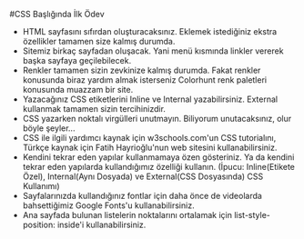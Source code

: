 #CSS Başlığında İlk Ödev

* HTML sayfasını sıfırdan oluşturacaksınız. Eklemek istediğiniz ekstra özellikler tamamen size kalmış durumda.
* Sitemiz birkaç sayfadan oluşacak. Yani menü kısmında linkler vererek başka sayfaya geçilebilecek.
* Renkler tamamen sizin zevkinize kalmış durumda. Fakat renkler konusunda biraz yardım almak isterseniz Colorhunt renk paletleri konusunda muazzam bir site.
* Yazacağınız CSS etiketlerini Inline ve Internal yazabilirsiniz. External kullanmak tamamen sizin tercihinizdir.
* CSS yazarken noktalı virgülleri unutmayın. Biliyorum unutacaksınız, olur böyle şeyler...
* CSS ile ilgili yardımcı kaynak için w3schools.com'un CSS tutorialını, Türkçe kaynak için Fatih Hayrioğlu'nun web sitesini kullanabilirsiniz.
* Kendini tekrar eden yapılar kullanmamaya özen gösteriniz. Ya da kendini tekrar eden yapılarda kullandığımız özelliği kullanın. (İpucu: Inline(Etikete Özel), Internal(Aynı Dosyada) ve External(CSS Dosyasında) CSS Kullanımı)
* Sayfalarınızda kullandığınız fontlar için daha önce de videolarda bahsettiğimiz Google Fonts'u kullanabilirsiniz.
* Ana sayfada bulunan listelerin noktalarını ortalamak için list-style-position: inside'i kullanabilirsiniz.


